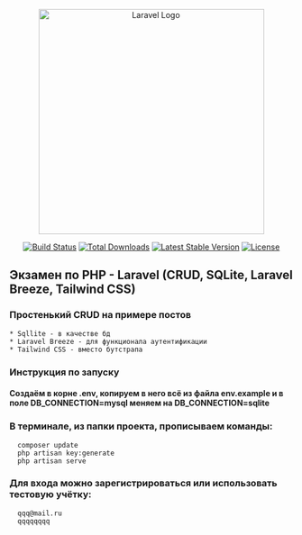 <p align="center"><a href="https://laravel.com" target="_blank"><img src="https://raw.githubusercontent.com/laravel/art/master/logo-lockup/5%20SVG/2%20CMYK/1%20Full%20Color/laravel-logolockup-cmyk-red.svg" width="400" alt="Laravel Logo"></a></p>

<p align="center">
<a href="https://github.com/laravel/framework/actions"><img src="https://github.com/laravel/framework/workflows/tests/badge.svg" alt="Build Status"></a>
<a href="https://packagist.org/packages/laravel/framework"><img src="https://img.shields.io/packagist/dt/laravel/framework" alt="Total Downloads"></a>
<a href="https://packagist.org/packages/laravel/framework"><img src="https://img.shields.io/packagist/v/laravel/framework" alt="Latest Stable Version"></a>
<a href="https://packagist.org/packages/laravel/framework"><img src="https://img.shields.io/packagist/l/laravel/framework" alt="License"></a>
</p>

## Экзамен по PHP - Laravel (CRUD, SQLite, Laravel Breeze, Tailwind CSS)

### Простенький CRUD на примере постов
    * Sqllite - в качестве бд
    * Laravel Breeze - для функционала аутентификации
    * Tailwind CSS - вместо бутстрапа

### Инструкция по запуску

#### Создаём в корне .env, копируем в него всё из файла env.example и в поле DB_CONNECTION=mysql меняем на DB_CONNECTION=sqlite

  ### В терминале, из папки проекта, прописываем команды: 
  
      composer update
      php artisan key:generate
      php artisan serve

  ### Для входа можно зарегистрироваться или использовать тестовую учётку:

      qqq@mail.ru
      qqqqqqqq
